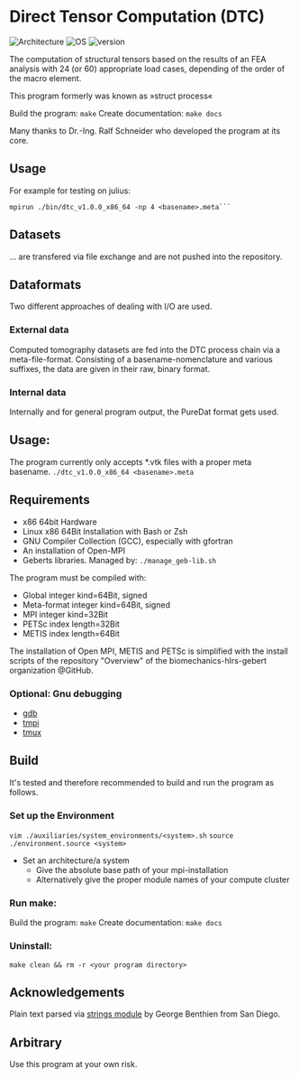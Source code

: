# Direct Tensor Computation (DTC)
![Architecture](https://img.shields.io/badge/Architecture-x86-green)
![OS](https://img.shields.io/badge/Linux-64Bit-green)
![version](https://img.shields.io/badge/version-1.0.0-green)


The computation of structural tensors based on the results of an FEA analysis with 24 (or 60) appropriate load cases, depending of the order of the macro element.

This program formerly was known as »struct process«

Build the program:    ```make```
Create documentation: ```make docs```

Many thanks to Dr.-Ing. Ralf Schneider who developed the program at its core.
## Usage
For example for testing on julius:
```
mpirun ./bin/dtc_v1.0.0_x86_64 -np 4 <basename>.meta```
```

## Datasets
... are transfered via file exchange and are not pushed into the repository. 

## Dataformats
Two different approaches of dealing with I/O are used. 
### External data
Computed tomography datasets are fed into the DTC process chain via a meta-file-format. Consisting of a basename-nomenclature and various suffixes, the data are given in their raw, binary format.
### Internal data
Internally and for general program output, the PureDat format gets used. 

## Usage:
The program currently only accepts *.vtk files with a proper meta basename.
```./dtc_v1.0.0_x86_64 <basename>.meta```

## Requirements
* x86 64bit Hardware
* Linux x86 64Bit Installation with Bash or Zsh
* GNU Compiler Collection (GCC), especially with gfortran
* An installation of Open-MPI
* Geberts libraries. Managed by: ```./manage_geb-lib.sh```

The program must be compiled with:
* Global integer kind=64Bit, signed
* Meta-format integer kind=64Bit, signed
* MPI integer kind=32Bit
* PETSc index length=32Bit
* METIS index length=64Bit

The installation of Open MPI, METIS and PETSc is simplified with the install scripts of the repository "Overview" of the biomechanics-hlrs-gebert organization @GitHub.

### Optional: Gnu debugging
* [gdb](https://www.gnu.org/software/gdb/)
* [tmpi](https://github.com/Azrael3000/tmpi)
* [tmux](https://github.com/tmux/tmux/wiki)
## Build
It's tested and therefore recommended to build and run the program as follows.
### Set up the Environment
```vim ./auxiliaries/system_environments/<system>.sh```
```source ./environment.source <system>``` 

* Set an architecture/a system
  * Give the absolute base path of your mpi-installation
  * Alternatively give the proper module names of your compute cluster

### Run make:
Build the program:    ```make```
Create documentation: ```make docs```

### Uninstall:
```make clean && rm -r <your program directory>```
## Acknowledgements 
Plain text parsed via [strings module](https://gbenthien.net/strings/index.html) by George Benthien from San Diego.
## Arbitrary
Use this program at your own risk.